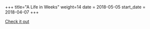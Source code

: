 +++
title="A Life in Weeks"
weight=14
date = 2018-05-05
start_date = 2018-04-07
+++

[Check it out](http://tattomoosa.github.io/a-life-in-weeks/)